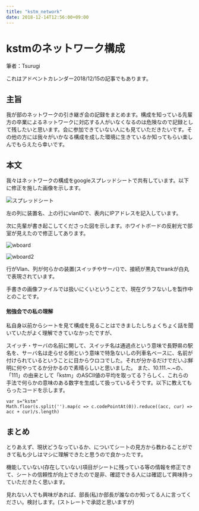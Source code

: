 ```yaml
---
title: "kstm_network"
date: 2018-12-14T12:56:00+09:00
---
```

# kstmのネットワーク構成

筆者：Tsurugi

これはアドベントカレンダー2018/12/15の記事でもあります。

## 主旨

我が部のネットワークの引き継ぎ会の記録をまとめます。構成を知っている先輩方の卒業によるネットワークに対応する人がいなくなるのは危険なので記録として残したいと思います。会に参加できていない人にも見ていただきたいです。その他の方には我々がいかなる構成を成した環境に生きているか知ってもらい楽しんでもらえたら幸いです。

## 本文

我々はネットワークの構成をgoogleスプレッドシートで共有しています。以下に修正を施した画像を示します。

![スプレッドシート](/KstmNetwork/AdC15-1_with-blur.png)

左の列に装置名、上の行にvlanIDで、表内にIPアドレスを記入しています。

次に先輩が書き起こしてくださった図を示します。ホワイトボードの反射光で部室が見えたので修正してあります。

![wboard](/KstmNetwork/AdC15-2.jpg)

![wboard2](/KstmNetwork/AdC15-3.jpg)

行がVlan、列が何らかの装置(スイッチやサーバ)で、接続が黒丸でtrankが白丸で表現されています。

手書きの画像ファイルでは扱いにくいということで、現在グラフないしを製作中とのことです。

#### 勉強会での私の理解

私自身以前からシートを見て構成を見ることはできましたしちょくちょく話を聞いていたがよく理解できていなかったですが、

スイッチ・サーバの名前に関して、スイッチ名は通過点という意味で長野県の駅名を、サーバ名は走らせる側という意味で特急ないしの列車名ベースに、名前が付けられているということに目からウロコでした。それが分かるだけでだいぶ鮮明に何やってるか分かるので素晴らしいと思いました。
また、10.111.~.~の、「111」の由来として「kstm」のASCII値の平均を取ってる？らしく、これらの手法で何らかの意味のある数字を生成して扱っているそうです。以下に教えてもらったコードを示します。

```
var s="kstm"
Math.floor(s.split('').map(c => c.codePointAt(0)).reduce((acc, cur) => acc + cur)/s.length)
```

## まとめ

とりあえず、現状どうなっているか、についてシートの見方から教わることができて私も少しはマシに理解できたと思うので良かったです。

機能していない(存在していない)項目がシートに残っている等の情報を修正できて、シートの信頼性が向上できたので是非、確認できる人には確認して興味持っていただきたく思います。

見れない人でも興味があれば、部長(私)か部長が誰なのか知ってる人に言ってください。検討します。(ストレートで承認と思いますが)
